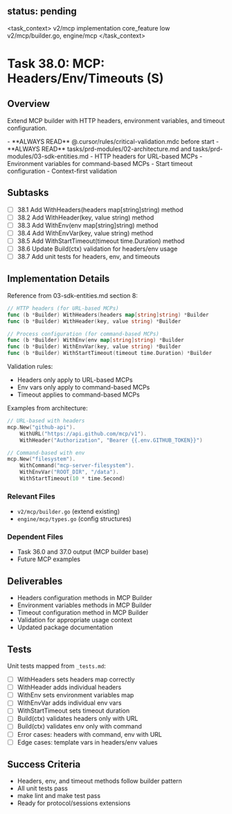 ## status: pending

<task_context>
<domain>v2/mcp</domain>
<type>implementation</type>
<scope>core_feature</scope>
<complexity>low</complexity>
<dependencies>v2/mcp/builder.go, engine/mcp</dependencies>
</task_context>

# Task 38.0: MCP: Headers/Env/Timeouts (S)

## Overview

Extend MCP builder with HTTP headers, environment variables, and timeout configuration.

<critical>
- **ALWAYS READ** @.cursor/rules/critical-validation.mdc before start
- **ALWAYS READ** tasks/prd-modules/02-architecture.md and tasks/prd-modules/03-sdk-entities.md
</critical>

<requirements>
- HTTP headers for URL-based MCPs
- Environment variables for command-based MCPs
- Start timeout configuration
- Context-first validation
</requirements>

## Subtasks

- [ ] 38.1 Add WithHeaders(headers map[string]string) method
- [ ] 38.2 Add WithHeader(key, value string) method
- [ ] 38.3 Add WithEnv(env map[string]string) method
- [ ] 38.4 Add WithEnvVar(key, value string) method
- [ ] 38.5 Add WithStartTimeout(timeout time.Duration) method
- [ ] 38.6 Update Build(ctx) validation for headers/env usage
- [ ] 38.7 Add unit tests for headers, env, and timeouts

## Implementation Details

Reference from 03-sdk-entities.md section 8:

```go
// HTTP headers (for URL-based MCPs)
func (b *Builder) WithHeaders(headers map[string]string) *Builder
func (b *Builder) WithHeader(key, value string) *Builder

// Process configuration (for command-based MCPs)
func (b *Builder) WithEnv(env map[string]string) *Builder
func (b *Builder) WithEnvVar(key, value string) *Builder
func (b *Builder) WithStartTimeout(timeout time.Duration) *Builder
```

Validation rules:
- Headers only apply to URL-based MCPs
- Env vars only apply to command-based MCPs
- Timeout applies to command-based MCPs

Examples from architecture:
```go
// URL-based with headers
mcp.New("github-api").
    WithURL("https://api.github.com/mcp/v1").
    WithHeader("Authorization", "Bearer {{.env.GITHUB_TOKEN}}")

// Command-based with env
mcp.New("filesystem").
    WithCommand("mcp-server-filesystem").
    WithEnvVar("ROOT_DIR", "/data").
    WithStartTimeout(10 * time.Second)
```

### Relevant Files

- `v2/mcp/builder.go` (extend existing)
- `engine/mcp/types.go` (config structures)

### Dependent Files

- Task 36.0 and 37.0 output (MCP builder base)
- Future MCP examples

## Deliverables

- Headers configuration methods in MCP Builder
- Environment variables methods in MCP Builder
- Timeout configuration method in MCP Builder
- Validation for appropriate usage context
- Updated package documentation

## Tests

Unit tests mapped from `_tests.md`:

- [ ] WithHeaders sets headers map correctly
- [ ] WithHeader adds individual headers
- [ ] WithEnv sets environment variables map
- [ ] WithEnvVar adds individual env vars
- [ ] WithStartTimeout sets timeout duration
- [ ] Build(ctx) validates headers only with URL
- [ ] Build(ctx) validates env only with command
- [ ] Error cases: headers with command, env with URL
- [ ] Edge cases: template vars in headers/env values

## Success Criteria

- Headers, env, and timeout methods follow builder pattern
- All unit tests pass
- make lint and make test pass
- Ready for protocol/sessions extensions

